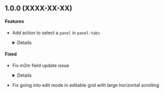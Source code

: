 ## 1.0.0 (XXXX-XX-XX)

#### Features

* Add action to select a `panel` in `panel-tabs`

  <details>
  
  Example:
  
  ```xml
    <form ...>
     ...
     <panel-tabs>
      <panel title="One" name="t1"></panel>
      <panel title="Two" name="t2"></panel>
     </panel-tabs>
    </form>
  
    <action-attrs ...>
      <attribute name="active" for="t1" expr="true" />
    </action-attrs>
  ```
  
  </details>

#### Fixed

* Fix m2m field update issue

  <details>
  
  The m2m items, upon select/edit should not be fully populated as the record
   is already saved (similar to m2o).
  In controllers, make sure to return a compact map in m2m fields, ie a
  list of map with the records ids. Then, the view will fetch the records
  with all necessary fields by itself.
  
  </details>

* Fix going into edit mode in editable grid with large horizontal scrolling
